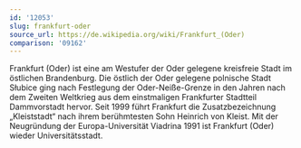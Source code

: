 ```yaml
---
id: '12053'
slug: frankfurt-oder
source_url: https://de.wikipedia.org/wiki/Frankfurt_(Oder)
comparison: '09162'
---
```


Frankfurt (Oder) ist eine am Westufer der Oder gelegene kreisfreie Stadt im östlichen Brandenburg. Die östlich der Oder gelegene polnische Stadt Słubice ging nach Festlegung der Oder-Neiße-Grenze in den Jahren nach dem Zweiten Weltkrieg aus dem einstmaligen Frankfurter Stadtteil Dammvorstadt hervor. Seit 1999 führt Frankfurt die Zusatzbezeichnung „Kleiststadt“ nach ihrem berühmtesten Sohn Heinrich von Kleist. Mit der Neugründung der Europa-Universität Viadrina 1991 ist Frankfurt (Oder) wieder Universitätsstadt.
